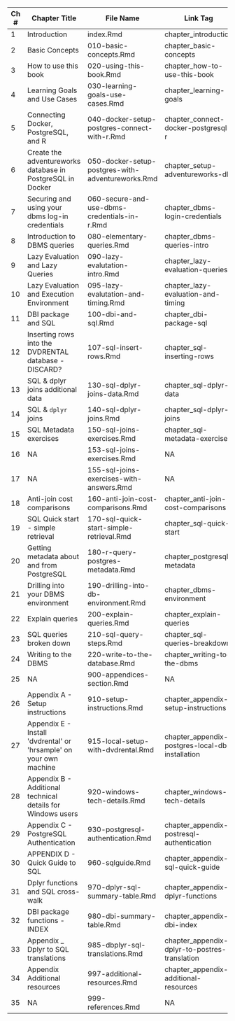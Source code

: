 |Ch # | Chapter Title | File Name | Link Tag|
|----|---------------------|---------------------|---------|
|1|Introduction|index.Rmd|chapter_introduction|
|2|Basic Concepts|010-basic-concepts.Rmd|chapter_basic-concepts|
|3|How to use this book |020-using-this-book.Rmd|chapter_how-to-use-this-book|
|4|Learning Goals and Use Cases |030-learning-goals-use-cases.Rmd|chapter_learning-goals|
|5|Connecting Docker, PostgreSQL, and R |040-docker-setup-postgres-connect-with-r.Rmd|chapter_connect-docker-postgresql-r|
|6|Create the adventureworks database in PostgreSQL in Docker |050-docker-setup-postgres-with-adventureworks.Rmd|chapter_setup-adventureworks-db|
|7|Securing and using your dbms log-in credentials |060-secure-and-use-dbms-credentials-in-r.Rmd|chapter_dbms-login-credentials|
|8|Introduction to DBMS queries |080-elementary-queries.Rmd|chapter_dbms-queries-intro|
|9|Lazy Evaluation and Lazy Queries |090-lazy-evalutation-intro.Rmd|chapter_lazy-evaluation-queries|
|10|Lazy Evaluation and Execution Environment |095-lazy-evalutation-and-timing.Rmd|chapter_lazy-evaluation-and-timing|
|11|DBI package and SQL |100-dbi-and-sql.Rmd|chapter_dbi-package-sql|
|12|Inserting rows into the DVDRENTAL database - DISCARD? |107-sql-insert-rows.Rmd|chapter_sql-inserting-rows|
|13|SQL & dplyr joins additional data |130-sql-dplyr-joins-data.Rmd|chapter_sql-dplyr-data|
|14|SQL & `dplyr` joins |140-sql-dplyr-joins.Rmd|chapter_sql-dplyr-joins|
|15|SQL Metadata exercises |150-sql-joins-exercises.Rmd|chapter_sql-metadata-exercises|
|16|NA|153-sql-joins-exercises.Rmd|NA|
|17|NA|155-sql-joins-exercises-with-answers.Rmd|NA|
|18|Anti-join cost comparisons |160-anti-join-cost-comparisons.Rmd|chapter_anti-join-cost-comparisons|
|19|SQL Quick start - simple retrieval |170-sql-quick-start-simple-retrieval.Rmd|chapter_sql-quick-start|
|20|Getting metadata about and from PostgreSQL |180-r-query-postgres-metadata.Rmd|chapter_postgresql-metadata|
|21|Drilling into your DBMS environment |190-drilling-into-db-environment.Rmd|chapter_dbms-environment|
|22|Explain queries |200-explain-queries.Rmd|chapter_explain-queries|
|23|SQL queries broken down |210-sql-query-steps.Rmd|chapter_sql-queries-breakdown|
|24|Writing to the DBMS |220-write-to-the-database.Rmd|chapter_writing-to-the-dbms|
|25|NA|900-appendices-section.Rmd|NA|
|26|Appendix A - Setup instructions|910-setup-instructions.Rmd|chapter_appendix-setup-instructions|
|27|Appendix E - Install 'dvdrental' or 'hrsample' on your own machine |915-local-setup-with-dvdrental.Rmd|chapter_appendix-postgres-local-db-installation|
|28|Appendix B - Additional technical details for Windows users |920-windows-tech-details.Rmd|chapter_windows-tech-details|
|29|Appendix C - PostgreSQL Authentication |930-postgresql-authentication.Rmd|chapter_appendix-postresql-authentication|
|30|APPENDIX D - Quick Guide to SQL |960-sqlguide.Rmd|chapter_appendix-sql-quick-guide|
|31|Dplyr functions and SQL cross-walk |970-dplyr-sql-summary-table.Rmd|chapter_appendix-dplyr-functions|
|32|DBI package functions - INDEX |980-dbi-summary-table.Rmd|chapter_appendix-dbi-index|
|33|Appendix _ Dplyr to SQL translations |985-dbplyr-sql-translations.Rmd|chapter_appendix-dplyr-to-postres-translation|
|34|Appendix Additional resources |997-additional-resources.Rmd|chapter_appendix-additional-resources|
|35|NA|999-references.Rmd|NA|
